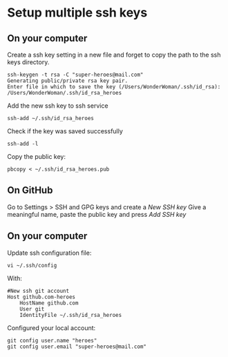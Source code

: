 # Setup multiple ssh keys

## On your computer
Create a ssh key setting in a new file and forget to copy the path to the ssh keys directory.

```
ssh-keygen -t rsa -C "super-heroes@mail.com"
Generating public/private rsa key pair.
Enter file in which to save the key (/Users/WonderWoman/.ssh/id_rsa): /Users/WonderWoman/.ssh/id_rsa_heroes
```

Add the new ssh key to ssh service
```
ssh-add ~/.ssh/id_rsa_heroes
```

Check if the key was saved successfully
```
ssh-add -l
```

Copy the public key:
```
pbcopy < ~/.ssh/id_rsa_heroes.pub
```

## On GitHub
Go to Settings > SSH and GPG keys and create a *New SSH key*
Give a meaningful name, paste the public key and press *Add SSH key*

## On your computer

Update ssh configuration file:

```
vi ~/.ssh/config
```

With:
```
#New ssh git account
Host github.com-heroes
	HostName github.com
	User git
	IdentityFile ~/.ssh/id_rsa_heroes
```

Configured your local account:
```
git config user.name "heroes"
git config user.email "super-heroes@mail.com"
```
